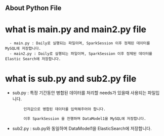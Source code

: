## About Python File

# what is main.py and main2.py file
```  
  - main.py : Daily로 실행되는 파일이며, SparkSession 이후 정제된 데이터를 MySQL에 저장합니다.
  - main2.py : Daily로 실행되는 파일이며, SparkSession 이후 정제된 데이터를 Elastic Search에 저장합니다.
```
# what is sub.py and sub2.py file
  - sub.py : 특정 기간동안 병합된 데이터를 처리할 needs가 있을때 사용되는 파일입니다.
  
             인자값으로 병합된 데이터를 입력해주어야 합니다. 

             이후 SparkSession 을 진행하며 DataModel1을 MySQL에 저장합니다.

  - sub2.py : sub.py와 동일하며 DataModel1을 ElasticSearch에 저장합니다.


